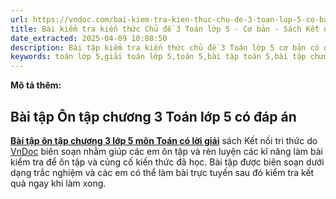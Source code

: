 ```yaml
---
url: https://vndoc.com/bai-kiem-tra-kien-thuc-chu-de-3-toan-lop-5-co-ban-332137
title: Bài kiểm tra kiến thức Chủ đề 3 Toán lớp 5 - Cơ bản - Sách Kết nối tri thức - VnDoc.com
date_extracted: 2025-04-09 10:08:50
description: Bài tập kiểm tra kiến thức chủ đề 3 Toán lớp 5 cơ bản có đáp án sách Kết nối tri thức (Theo thông tư 27) được VnDoc biên soạn có đáp án nhằm hỗ trợ các em học sinh tham khảo, luyện tập để đạt kết quả cao trong kì thi sắp tới.
keywords: toán lớp 5,giải toán lớp 5,toán 5,bài tập toán 5,bài tập chương 3,bài tập chủ đề 3,bài tập cuối chương 3 có đáp án,bài tập cuối chương 3 có lời giải,bài tập cuối chương 3 lớp 5,ôn tập kiến thức chủ đề 3 lớp 5,ôn tập kiến thức chủ đề 3 toán lớp 5,bài kiểm tra kiến thức chương 3,bài kiểm tra kiến thức chủ đề 3,bài tập kiến thức chủ đề 3 kết nối tri thức,bài tập chủ đề 3 toán lớp 5 kết nối tri thức,bài tập nâng cao chủ đề 3 toán lớp 5
---
```


**Mô tả thêm:**
## **Bài tập Ôn tập chương 3 Toán lớp 5 có đáp án**
[**Bài tập ôn tập chương 3 lớp 5 môn Toán có lời giải**](<https://vndoc.com/bai-kiem-tra-kien-thuc-chu-de-3-toan-lop-5-co-ban-332137>) sách Kết nối tri thức do [VnDoc](<https://vndoc.com/>) biên soạn nhằm giúp các em ôn tập và rèn luyện các kĩ năng làm bài kiểm tra để ôn tập và củng cố kiến thức đã học. Bài tập được biên soạn dưới dạng trắc nghiệm và các em có thể làm bài trực tuyến sau đó kiểm tra kết quả ngay khi làm xong.
